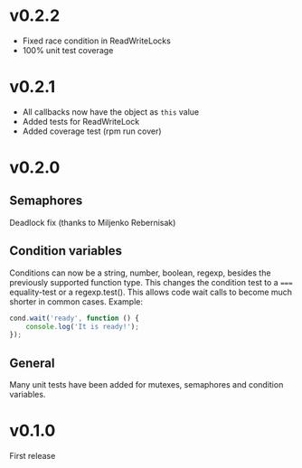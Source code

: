 # v0.2.2

* Fixed race condition in ReadWriteLocks
* 100% unit test coverage

# v0.2.1

* All callbacks now have the object as `this` value
* Added tests for ReadWriteLock
* Added coverage test (rpm run cover)

# v0.2.0

## Semaphores

Deadlock fix (thanks to Miljenko Rebernisak)

## Condition variables

Conditions can now be a string, number, boolean, regexp, besides the previously supported function type. This changes
the condition test to a `===` equality-test or a regexp.test(). This allows code wait calls to become much shorter in
common cases. Example:

```js
cond.wait('ready', function () {
	console.log('It is ready!');
});
```

## General

Many unit tests have been added for mutexes, semaphores and condition variables.

# v0.1.0

First release
